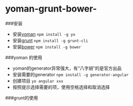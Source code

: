# yoman-grunt-bower-
###安装
* 安装[yoman](http://yeoman.io/) `npm install -g yo`
* 安装[grunt](http://www.gruntjs.net/) `npm install -g grunt-cli`
* 安装[bower](http://bower.io/) `npm install -g bower`

###yoman 的使用
* yoman的generator异常强大，有“八字胡”的是官方出品
* 安装需要的generator `npm install -g generator-angular`
* 创建项目 `yo angular xxx`
* 按照提示选择需要的项，使用空格选择和取消选择

###grunt的使用
